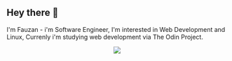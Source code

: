 ## Hey there 👋
I'm Fauzan - i'm Software Engineer, I'm interested in Web Development and Linux, Currenly i'm studying web development via The Odin Project.

<p align="center">
  <a href="https://skillicons.dev">
    <img src="https://skillicons.dev/icons?i=linux,mint,neovim,docker,ruby,bash,js,html,css"/>
  </a>
</p>

